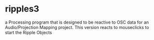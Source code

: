 # ripples3

a Processing program that is designed to be reactive to OSC data for an Audio/Projection Mapping project.  This version reacts to mouseclicks to start the Ripple Objects
